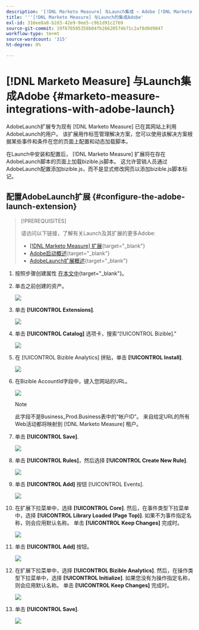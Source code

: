 ```yaml
---
description: '[!DNL Marketo Measure] 与Launch集成 — Adobe [!DNL Marketo Measure]  — 产品文档'
title: '''[!DNL Marketo Measure] 与Launch的集成Adobe'
exl-id: 316ee8a8-b2d3-42e9-9ee5-c9b1d91c2769
source-git-commit: 19f670505358b04fb26620574b71c2af8d0d9847
workflow-type: tm+mt
source-wordcount: '315'
ht-degree: 0%

---
```


# [!DNL Marketo Measure] 与Launch集成Adobe {#marketo-measure-integrations-with-adobe-launch}

AdobeLaunch扩展专为现有 [!DNL Marketo Measure] 已在其网站上利用AdobeLaunch的用户。 该扩展用作标签管理解决方案，您可以使用该解决方案根据某些事件和条件在您的页面上配置和动态加载脚本。

在Launch中安装和配置后， [!DNL Marketo Measure] 扩展将在存在AdobeLaunch脚本的页面上加载bizible.js脚本。 这允许营销人员通过AdobeLaunch配置添加bizible.js，而不是显式修改网页以添加bizible.js脚本标记。

## 配置AdobeLaunch扩展 {#configure-the-adobe-launch-extension}

>[!PREREQUISITES]
>
>请访问以下链接，了解有关Launch及其扩展的更多Adobe:
>
>* [[!DNL Marketo Measure] 扩展](https://experienceleague.adobe.com/docs/experience-platform/destinations/catalog/email/bizible.html?lang=en#catalog){target=&quot;_blank&quot;}
>* [Adobe启动概述](https://experienceleague.adobe.com/docs/launch-learn/implementing-in-websites-with-launch/index.html?lang=en#prerequisites){target=&quot;_blank&quot;}
>* [AdobeLaunch扩展概述](https://experienceleague.adobe.com/docs/launch/using/extension-dev/overview.html?lang=en#extension-configuration){target=&quot;_blank&quot;}


1. 按照步骤创建属性 [在本文中](https://experienceleague.adobe.com/docs/platform-learn/implement-in-websites/configure-tags/create-a-property.html?lang=en#go-to-the-data-collection-interface){target=&quot;_blank&quot;}。

1. 单击之前创建的资产。

   ![](assets/marketo-measure-integrations-with-adobe-launch-1.png)

1. 单击 **[!UICONTROL Extensions]**.

   ![](assets/marketo-measure-integrations-with-adobe-launch-2.png)

1. 单击 **[!UICONTROL Catalog]** 选项卡，搜索“[!UICONTROL Bizible].&quot;

   ![](assets/marketo-measure-integrations-with-adobe-launch-3.png)

1. 在 [!UICONTROL Bizible Analytics] 拼贴，单击 **[!UICONTROL Install]**.

   ![](assets/marketo-measure-integrations-with-adobe-launch-4.png)

1. 在Bizible AccountId字段中，键入您网站的URL。

   ![](assets/marketo-measure-integrations-with-adobe-launch-5.png)

   >[!NOTE]
   >
   >此字段不是Business_Prod.Business表中的“帐户ID”。 来自给定URL的所有Web活动都将映射到 [!DNL Marketo Measure] 租户。

1. 单击 **[!UICONTROL Save]**.

   ![](assets/marketo-measure-integrations-with-adobe-launch-6.png)

1. 单击 **[!UICONTROL Rules]**，然后选择 **[!UICONTROL Create New Rule]**.

   ![](assets/marketo-measure-integrations-with-adobe-launch-7.png)

1. 单击 **[!UICONTROL Add]** 按钮 [!UICONTROL Events].

   ![](assets/marketo-measure-integrations-with-adobe-launch-8.png)

1. 在扩展下拉菜单中，选择 **[!UICONTROL Core]**. 然后，在事件类型下拉菜单中，选择 **[!UICONTROL Library Loaded (Page Top)]**. 如果不为事件指定名称，则会应用默认名称。 单击 **[!UICONTROL Keep Changes]** 完成时。

   ![](assets/marketo-measure-integrations-with-adobe-launch-9.png)

1. 单击 **[!UICONTROL Add]** 按钮。

   ![](assets/marketo-measure-integrations-with-adobe-launch-10.png)

1. 在扩展下拉菜单中，选择 **[!UICONTROL Bizible Analytics]**. 然后，在操作类型下拉菜单中，选择 **[!UICONTROL Initialize]**. 如果您没有为操作指定名称，则会应用默认名称。 单击 **[!UICONTROL Keep Changes]** 完成时。

   ![](assets/marketo-measure-integrations-with-adobe-launch-11.png)

1. 单击 **[!UICONTROL Save]**.

   ![](assets/marketo-measure-integrations-with-adobe-launch-12.png)

